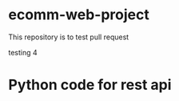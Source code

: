 # ecomm-web-project
This repository is to test pull request

testing 4 

# Python code for rest api
